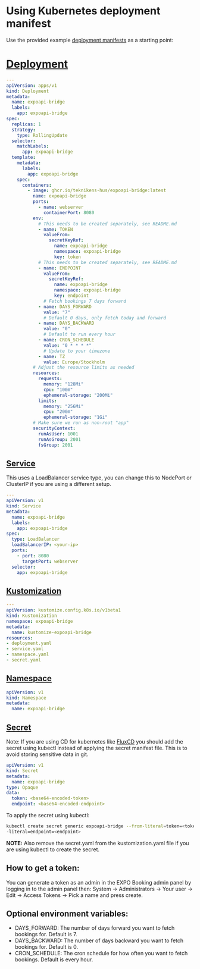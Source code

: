 # Using Kubernetes deployment manifest
Use the provided example [deployment manifests](./expoapi-bridge-deployment/) as a starting point:

# [Deployment](./expoapi-bridge-deployment/deployment.yaml)
```yaml
---
apiVersion: apps/v1
kind: Deployment
metadata:
  name: expoapi-bridge
  labels:
    app: expoapi-bridge
spec:
  replicas: 1
  strategy:
    type: RollingUpdate
  selector:
    matchLabels:
      app: expoapi-bridge
  template:
    metadata:
      labels:
        app: expoapi-bridge
    spec:
      containers:
        - image: ghcr.io/teknikens-hus/expoapi-bridge:latest
          name: expoapi-bridge
          ports:
            - name: webserver
              containerPort: 8080
          env:
            # This needs to be created separately, see README.md
            - name: TOKEN
              valueFrom:
                secretKeyRef:
                  name: expoapi-bridge
                  namespace: expoapi-bridge
                  key: token
            # This needs to be created separately, see README.md
            - name: ENDPOINT
              valueFrom:
                secretKeyRef:
                  name: expoapi-bridge
                  namespace: expoapi-bridge
                  key: endpoint
              # Fetch bookings 7 days forward
            - name: DAYS_FORWARD
              value: "7"
              # Default 0 days, only fetch today and forward
            - name: DAYS_BACKWARD
              value: "0"
              # Default to run every hour
            - name: CRON_SCHEDULE
              value: "0 * * * *"
              # Update to your timezone
            - name: TZ
              value: Europe/Stockholm
          # Adjust the resource limits as needed
          resources:
            requests:
              memory: "128Mi"
              cpu: "100m"
              ephemeral-storage: "200Mi"
            limits:
              memory: "256Mi"
              cpu: "200m"
              ephemeral-storage: "1Gi"
          # Make sure we run as non-root "app"
          securityContext:
            runAsUser: 1001
            runAsGroup: 2001
            fsGroup: 2001
```
## [Service](./expoapi-bridge-deployment/service.yaml)
This uses a LoadBalancer service type, you can change this to NodePort or ClusterIP if you are using a different setup.
```yaml
---
apiVersion: v1
kind: Service
metadata:
  name: expoapi-bridge
  labels:
    app: expoapi-bridge
spec:
  type: LoadBalancer
  loadBalancerIP: <your-ip>
  ports:
    - port: 8080
      targetPort: webserver
  selector:
    app: expoapi-bridge
```
## [Kustomization](./expoapi-bridge-deployment/kustomization.yaml)
```yaml
---
apiVersion: kustomize.config.k8s.io/v1beta1
kind: Kustomization
namespace: expoapi-bridge
metadata:
  name: kustomize-expoapi-bridge
resources:
- deployment.yaml
- service.yaml
- namespace.yaml
- secret.yaml
```

## [Namespace](./expoapi-bridge-deployment/namespace.yaml)
```yaml
apiVersion: v1
kind: Namespace
metadata:
  name: expoapi-bridge
```

## [Secret](./expoapi-bridge-deployment/secret.yaml)
Note: If you are using CD for kubernetes like [FluxCD](https://fluxcd.io/) you should add the secret using kubectl instead of applying the secret manifest file. This is to avoid storing sensitive data in git.
```yaml
apiVersion: v1
kind: Secret
metadata:
  name: expoapi-bridge
type: Opaque
data:
  token: <base64-encoded-token>
  endpoint: <base64-encoded-endpoint>
```
To apply the secret using kubectl:
```bash
kubectl create secret generic expoapi-bridge --from-literal=token=<token> --from
-literal=endpoint=<endpoint>
```
**NOTE:** Also remove the secret.yaml from the kustomization.yaml file if you are using kubectl to create the secret.

## How to get a token:
You can generate a token as an admin in the EXPO Booking admin panel by logging in to the admin panel then: System -> Administrators -> Your user -> Edit -> Access Tokens -> Pick a name and press create.

## Optional environment variables:
- DAYS_FORWARD: The number of days forward you want to fetch bookings for. Default is 7.
- DAYS_BACKWARD: The number of days backward you want to fetch bookings for. Default is 0.
- CRON_SCHEDULE: The cron schedule for how often you want to fetch bookings. Default is every hour.
